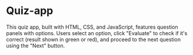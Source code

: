 # Quiz-app
This quiz app, built with HTML, CSS, and JavaScript, features question panels with options. Users select an option, click "Evaluate" to check if it's correct (result shown in green or red), and proceed to the next question using the "Next" button.
